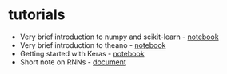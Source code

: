 # tutorials

- Very brief introduction to numpy and scikit-learn - [notebook](numpy_sklearn.ipynb)
- Very brief introduction to theano - [notebook](theano.ipynb)
- Getting started with Keras - [notebook](keras.ipynb)
- Short note on RNNs - [document](rnn.pdf)

